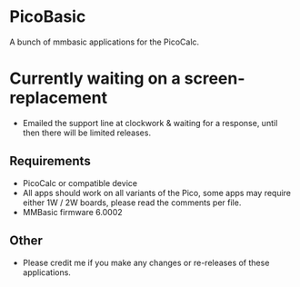 # PicoBasic
A bunch of mmbasic applications for the PicoCalc. 

# Currently waiting on a screen-replacement
- Emailed the support line at clockwork & waiting for a response, until then there will be limited releases.

## Requirements
- PicoCalc or compatible device
- All apps should work on all variants of the Pico, some apps may require either 1W / 2W boards, please read the comments per file.
- MMBasic firmware 6.0002

## Other
- Please credit me if you make any changes or re-releases of these applications. 
